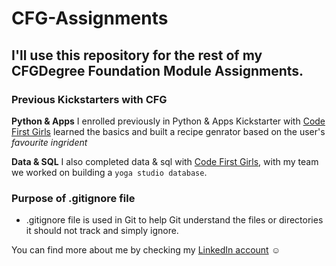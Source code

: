 # CFG-Assignments
## I'll use this repository  for the rest of my CFGDegree Foundation Module Assignments.

### Previous Kickstarters with CFG
**Python & Apps**
I enrolled previously in Python & Apps Kickstarter with <ins>Code First Girls</ins> learned the basics and built a recipe genrator based on the user's _favourite ingrident_

**Data & SQL**
I also completed data & sql with <ins>Code First Girls</ins>, with my team we worked on building a `yoga studio database`.

### Purpose of .gitignore file
- .gitignore file is used in Git to help Git understand the files or directories it should not track and simply ignore.


You can find more about me by checking my [LinkedIn account](https://www.linkedin.com/in/nadahkhas/) :relaxed:
